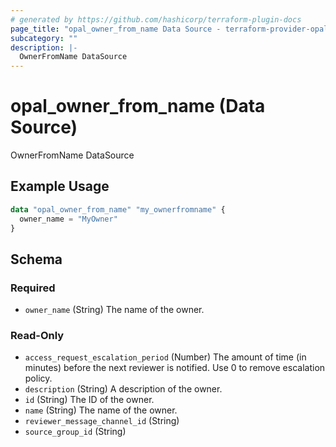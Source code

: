 ```yaml
---
# generated by https://github.com/hashicorp/terraform-plugin-docs
page_title: "opal_owner_from_name Data Source - terraform-provider-opal"
subcategory: ""
description: |-
  OwnerFromName DataSource
---
```


# opal_owner_from_name (Data Source)

OwnerFromName DataSource

## Example Usage

```terraform
data "opal_owner_from_name" "my_ownerfromname" {
  owner_name = "MyOwner"
}
```

<!-- schema generated by tfplugindocs -->
## Schema

### Required

- `owner_name` (String) The name of the owner.

### Read-Only

- `access_request_escalation_period` (Number) The amount of time (in minutes) before the next reviewer is notified. Use 0 to remove escalation policy.
- `description` (String) A description of the owner.
- `id` (String) The ID of the owner.
- `name` (String) The name of the owner.
- `reviewer_message_channel_id` (String)
- `source_group_id` (String)


